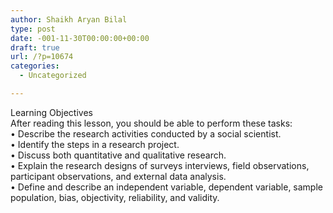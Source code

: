 ```yaml
---
author: Shaikh Aryan Bilal
type: post
date: -001-11-30T00:00:00+00:00
draft: true
url: /?p=10674
categories:
  - Uncategorized

---
```

Learning Objectives  
After reading this lesson, you should be able to perform these tasks:  
• Describe the research activities conducted by a social scientist.  
• Identify the steps in a research project.  
• Discuss both quantitative and qualitative research.  
• Explain the research designs of surveys interviews, field observations, participant observations, and external data analysis.  
• Define and describe an independent variable, dependent variable, sample population, bias, objectivity, reliability, and validity.
